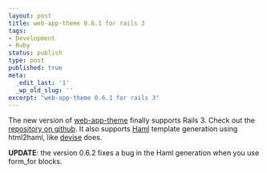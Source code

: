```yaml
---
layout: post
title: web-app-theme 0.6.1 for rails 3
tags:
- Development
- Ruby
status: publish
type: post
published: true
meta:
  _edit_last: '1'
  _wp_old_slug: ''
excerpt: "web-app-theme 0.6.1 for rails 3"
---
```

The new version of <a href="http://github.com/pilu/web-app-theme">web-app-theme</a> finally supports Rails 3. Check out the <a href="http://github.com/pilu/web-app-theme">repository on github</a>. It also supports <a href="http://haml-lang.com/">Haml</a> template generation using html2haml, like <a href="http://github.com/plataformatec/devise">devise</a> does.

<p><strong>UPDATE</strong>: the version 0.6.2 fixes a bug in the Haml generation when you use form_for blocks.</p>
